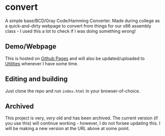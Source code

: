 # convert
A simple base/BCD/Gray Code/Hamming Converter. Made during college as a quick-and-dirty webpage to convert from things for our x86 assembly class - I used this a lot to check if I was doing something wrong!

## Demo/Webpage
This is hosted on [Github Pages](https://therdas.github.io/convert/) and will also be updated/uploaded to [Utilities](https://www.therdas.dev/utils) whenever I have some time.

## Editing and building
Just clone the repo and run `index.html` in your browser-of-choice.

## Archived
This project is very, _very_ old and has been archived. The current version (if you use this) will continue working - however, I do not forsee updating this. I will be making a new version at the URL above at some point.
